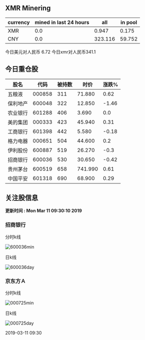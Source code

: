 ## XMR Minering

|currency|mined in last 24 hours|all|in pool|
|---|---|---|---|
|XMR|0.0|0.947|0.175|
|CNY|0.0|323.116|59.752|

今日美元对人民币 6.72	今日xmr对人民币341.1


## 今日重仓股 

|股名|代码|被持数|时价|涨跌%|
|---|---|---|---|---|
|五粮液|000858|311|71.880|0.62|
|保利地产|600048|322|12.850|-1.46|
|农业银行|601288|406|3.690|0.0|
|美的集团|000333|423|45.940|0.31|
|工商银行|601398|442|5.580|-0.18|
|格力电器|000651|504|44.600|0.2|
|伊利股份|600887|519|26.270|-0.3|
|招商银行|600036|530|30.650|-0.42|
|贵州茅台|600519|658|741.990|0.61|
|中国平安|601318|690|68.900|0.29|

## 关注股信息
**更新时间 : Mon Mar 11 09:30:10 2019**
### 招商银行 
分时k线

![600036min](http://image.sinajs.cn/newchart/min/n/sh600036.gif)

日k线

![600036day](http://image.sinajs.cn/newchart/daily/n/sh600036.gif)

### 京东方Ａ 
分时k线

![000725min](http://image.sinajs.cn/newchart/min/n/sz000725.gif)

日k线

![000725day](http://image.sinajs.cn/newchart/daily/n/sz000725.gif)

2019-03-11 09:30